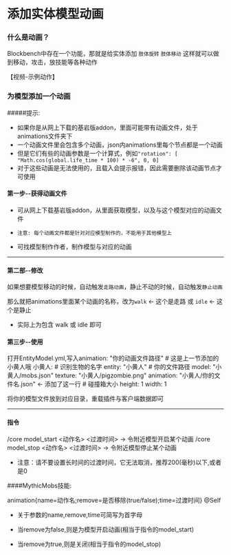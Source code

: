 # 添加实体模型动画

### 什么是动画？
Blockbench中存在一个功能，那就是给实体添加 `肢体旋转` `肢体移动`
这样就可以做到移动，攻击，放技能等各种动作

【视频-示例动作】

### 为模型添加一个动画

#####提示:
- 如果你是从网上下载的基岩版addon，里面可能带有动画文件，处于animations文件夹下
- 一个动画文件里会包含多个动画，json内animations里每个节点都是一个动画
- 但是它们有些的动画参数是一个计算式，例如`"rotation": [ "Math.cos(global.life_time * 100) * -6", 0, 0]`
- 对于这些动画是无法使用的，且载入会提示报错，因此需要删除该动画节点才可使用

#### 第一步--获得动画文件

- 可从网上下载基岩版addon，从里面获取模型，以及与这个模型对应的动画文件

- `注意: 每个动画文件都是针对对应模型制作的，不能用于其他模型上`

- 可找模型制作作者，制作模型与对应的动画

------------
#### 第二部--修改
如果想要模型移动的时候，自动触发`走路动画`，静止不动的时候，自动触发`静止动画`

那么就把animations里面某个动画的名称，改为`walk`  <- 这个是走路  或  `idle` <- 这个是静止

- 实际上为包含 walk 或 idle 即可

#### 第三步--使用
打开EntityModel.yml,写入animation: "你的动画文件路径"
    # 这是上一节添加的小黄人哦
    小黄人:
      # 识别生物的名字
      entity: "小黄人"
      # 你的文件路径
      model: "小黄人/mobs.json"
      texture: "小黄人/pigzombie.png"
      animation: "小黄人/你的文件名.json"  <- 添加了这一行
      # 碰撞箱大小
      height: 1
      width: 1


将你的模型文件放到对应目录，重载插件与客户端数据即可

------------

#### 指令

/core model_start <动作名> <过渡时间> -> 令附近模型开启某个动画
/core model_stop <动作名> <过渡时间> -> 令附近模型停止某个动画
-  注意：请不要设置长时间的过渡时间，它无法取消，推荐200(毫秒)以下,或者是0

####MythicMobs技能:

animation{name=动作名;remove=是否移除(true/false);time=过渡时间} @Self
- 关于参数的name,remove,time可简写为首字母

- 当remove为false,则是为模型开启动画(相当于指令的model_start)
- 当remove为true,则是关闭(相当于指令的model_stop)

